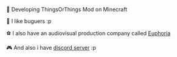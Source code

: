 🔨 Developing ThingsOrThings Mod on Minecraft

🍔 I like buguers :p

⚽ I also have an audiovisual production company called [Euphoria](https://twitter.com/EuphoriaProds)

🎮 And also i have [discord server](https://discord.com/invite/xdzGPm6aWn) :p
